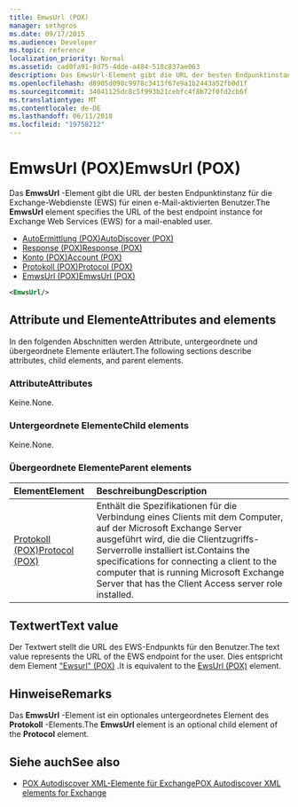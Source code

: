 ```yaml
---
title: EmwsUrl (POX)
manager: sethgros
ms.date: 09/17/2015
ms.audience: Developer
ms.topic: reference
localization_priority: Normal
ms.assetid: cad0fa91-8d75-4dde-a484-518c837ae063
description: Das EmwsUrl-Element gibt die URL der besten Endpunktinstanz für die Exchange-Webdienste (EWS) für einen e-Mail-aktivierten Benutzer.
ms.openlocfilehash: d8905d098c9978c3413f67e9a1b2443a52fb0d1f
ms.sourcegitcommit: 34041125dc8c5f993b21cebfc4f8b72f0fd2cb6f
ms.translationtype: MT
ms.contentlocale: de-DE
ms.lasthandoff: 06/11/2018
ms.locfileid: "19758212"
---
```

# <a name="emwsurl-pox"></a><span data-ttu-id="82ec9-103">EmwsUrl (POX)</span><span class="sxs-lookup"><span data-stu-id="82ec9-103">EmwsUrl (POX)</span></span>

<span data-ttu-id="82ec9-104">Das **EmwsUrl** -Element gibt die URL der besten Endpunktinstanz für die Exchange-Webdienste (EWS) für einen e-Mail-aktivierten Benutzer.</span><span class="sxs-lookup"><span data-stu-id="82ec9-104">The **EmwsUrl** element specifies the URL of the best endpoint instance for Exchange Web Services (EWS) for a mail-enabled user.</span></span> 
  
- [<span data-ttu-id="82ec9-105">AutoErmittlung (POX)</span><span class="sxs-lookup"><span data-stu-id="82ec9-105">AutoDiscover (POX)</span></span>](autodiscover-pox.md) 
- [<span data-ttu-id="82ec9-106">Response (POX)</span><span class="sxs-lookup"><span data-stu-id="82ec9-106">Response (POX)</span></span>](response-pox.md) 
- [<span data-ttu-id="82ec9-107">Konto (POX)</span><span class="sxs-lookup"><span data-stu-id="82ec9-107">Account (POX)</span></span>](account-pox.md) 
- [<span data-ttu-id="82ec9-108">Protokoll (POX)</span><span class="sxs-lookup"><span data-stu-id="82ec9-108">Protocol (POX)</span></span>](protocol-pox.md) 
- [<span data-ttu-id="82ec9-109">EmwsUrl (POX)</span><span class="sxs-lookup"><span data-stu-id="82ec9-109">EmwsUrl (POX)</span></span>](emwsurl-pox.md)
  
```XML
<EmwsUrl/>
```

## <a name="attributes-and-elements"></a><span data-ttu-id="82ec9-110">Attribute und Elemente</span><span class="sxs-lookup"><span data-stu-id="82ec9-110">Attributes and elements</span></span>

<span data-ttu-id="82ec9-111">In den folgenden Abschnitten werden Attribute, untergeordnete und übergeordnete Elemente erläutert.</span><span class="sxs-lookup"><span data-stu-id="82ec9-111">The following sections describe attributes, child elements, and parent elements.</span></span>
  
### <a name="attributes"></a><span data-ttu-id="82ec9-112">Attribute</span><span class="sxs-lookup"><span data-stu-id="82ec9-112">Attributes</span></span>

<span data-ttu-id="82ec9-113">Keine.</span><span class="sxs-lookup"><span data-stu-id="82ec9-113">None.</span></span>
  
### <a name="child-elements"></a><span data-ttu-id="82ec9-114">Untergeordnete Elemente</span><span class="sxs-lookup"><span data-stu-id="82ec9-114">Child elements</span></span>

<span data-ttu-id="82ec9-115">Keine.</span><span class="sxs-lookup"><span data-stu-id="82ec9-115">None.</span></span>
  
### <a name="parent-elements"></a><span data-ttu-id="82ec9-116">Übergeordnete Elemente</span><span class="sxs-lookup"><span data-stu-id="82ec9-116">Parent elements</span></span>

|<span data-ttu-id="82ec9-117">**Element**</span><span class="sxs-lookup"><span data-stu-id="82ec9-117">**Element**</span></span>|<span data-ttu-id="82ec9-118">**Beschreibung**</span><span class="sxs-lookup"><span data-stu-id="82ec9-118">**Description**</span></span>|
|:-----|:-----|
|[<span data-ttu-id="82ec9-119">Protokoll (POX)</span><span class="sxs-lookup"><span data-stu-id="82ec9-119">Protocol (POX)</span></span>](protocol-pox.md) <br/> |<span data-ttu-id="82ec9-120">Enthält die Spezifikationen für die Verbindung eines Clients mit dem Computer, auf der Microsoft Exchange Server ausgeführt wird, die die Clientzugriffs-Serverrolle installiert ist.</span><span class="sxs-lookup"><span data-stu-id="82ec9-120">Contains the specifications for connecting a client to the computer that is running Microsoft Exchange Server that has the Client Access server role installed.</span></span>  <br/> |
   
## <a name="text-value"></a><span data-ttu-id="82ec9-121">Textwert</span><span class="sxs-lookup"><span data-stu-id="82ec9-121">Text value</span></span>

<span data-ttu-id="82ec9-122">Der Textwert stellt die URL des EWS-Endpunkts für den Benutzer.</span><span class="sxs-lookup"><span data-stu-id="82ec9-122">The text value represents the URL of the EWS endpoint for the user.</span></span> <span data-ttu-id="82ec9-123">Dies entspricht dem Element ["Ewsurl" (POX)](ewsurl-pox.md) .</span><span class="sxs-lookup"><span data-stu-id="82ec9-123">It is equivalent to the [EwsUrl (POX)](ewsurl-pox.md) element.</span></span> 
  
## <a name="remarks"></a><span data-ttu-id="82ec9-124">Hinweise</span><span class="sxs-lookup"><span data-stu-id="82ec9-124">Remarks</span></span>

<span data-ttu-id="82ec9-125">Das **EmwsUrl** -Element ist ein optionales untergeordnetes Element des **Protokoll** -Elements.</span><span class="sxs-lookup"><span data-stu-id="82ec9-125">The **EmwsUrl** element is an optional child element of the **Protocol** element.</span></span> 
  
## <a name="see-also"></a><span data-ttu-id="82ec9-126">Siehe auch</span><span class="sxs-lookup"><span data-stu-id="82ec9-126">See also</span></span>

- [<span data-ttu-id="82ec9-127">POX Autodiscover XML-Elemente für Exchange</span><span class="sxs-lookup"><span data-stu-id="82ec9-127">POX Autodiscover XML elements for Exchange</span></span>](pox-autodiscover-xml-elements-for-exchange.md)


